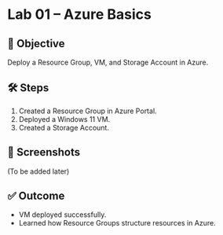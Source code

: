 # Lab 01 – Azure Basics  

## 🎯 Objective  
Deploy a Resource Group, VM, and Storage Account in Azure.  

## 🛠️ Steps  
1. Created a Resource Group in Azure Portal.  
2. Deployed a Windows 11 VM.  
3. Created a Storage Account.  

## 📸 Screenshots  
(To be added later)  

## ✅ Outcome  
- VM deployed successfully.  
- Learned how Resource Groups structure resources in Azure.
